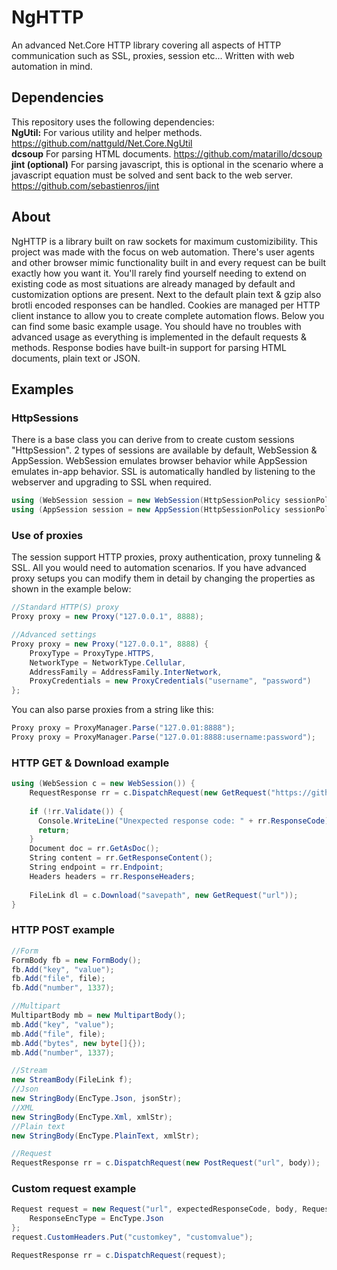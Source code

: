 # NgHTTP
An advanced Net.Core HTTP library covering all aspects of HTTP communication such as SSL, proxies, session etc... Written with web automation in mind.

## Dependencies
This repository uses the following dependencies:  
**NgUtil:** For various utility and helper methods. https://github.com/nattguld/Net.Core.NgUtil  
**dcsoup** For parsing HTML documents. https://github.com/matarillo/dcsoup  
**jint (optional)** For parsing javascript, this is optional in the scenario where a javascript equation must be solved and sent back to the web server. https://github.com/sebastienros/jint 

## About
NgHTTP is a library built on raw sockets for maximum customizibility. This project was made with the focus on web automation. There's user agents and other browser mimic functionality built in and every request can be built exactly how you want it. You'll rarely find yourself needing to extend on existing code as most situations are already managed by default and customization options are present. Next to the default plain text & gzip also brotli encoded responses can be handled. Cookies are managed per HTTP client instance to allow you to create complete automation flows. Below you can find some basic example usage. You should have no troubles with advanced usage as everything is implemented in the default requests & methods. Response bodies have built-in support for parsing HTML documents, plain text or JSON.

## Examples
### HttpSessions
There is a base class you can derive from to create custom sessions "HttpSession".
2 types of sessions are available by default, WebSession & AppSession.
WebSession emulates browser behavior while AppSession emulates in-app behavior.
SSL is automatically handled by listening to the webserver and upgrading to SSL when required.
```csharp
using (WebSession session = new WebSession(HttpSessionPolicy sessionPolicy, BrowserConfig browserCfg, Proxy proxy)) { }
using (AppSession session = new AppSession(HttpSessionPolicy sessionPolicy, BrowserConfig browserCfg, Proxy proxy)) { }
```

### Use of proxies
The session support HTTP proxies, proxy authentication, proxy tunneling & SSL. All you would need to automation scenarios.
If you have advanced proxy setups you can modify them in detail by changing the properties as shown in the example below:
```csharp
//Standard HTTP(S) proxy
Proxy proxy = new Proxy("127.0.0.1", 8888);

//Advanced settings
Proxy proxy = new Proxy("127.0.0.1", 8888) {
	ProxyType = ProxyType.HTTPS,
	NetworkType = NetworkType.Cellular,
	AddressFamily = AddressFamily.InterNetwork,
	ProxyCredentials = new ProxyCredentials("username", "password")
};
```

You can also parse proxies from a string like this:
```csharp
Proxy proxy = ProxyManager.Parse("127.0.01:8888");
Proxy proxy = ProxyManager.Parse("127.0.01:8888:username:password");
```

### HTTP GET & Download example
```csharp
using (WebSession c = new WebSession()) {
    RequestResponse rr = c.DispatchRequest(new GetRequest("https://github.com/randqm/");
    
    if (!rr.Validate()) {
      Console.WriteLine("Unexpected response code: " + rr.ResponseCode);
      return;
    }
    Document doc = rr.GetAsDoc();
    String content = rr.GetResponseContent();
    String endpoint = rr.Endpoint;
    Headers headers = rr.ResponseHeaders;
    
    FileLink dl = c.Download("savepath", new GetRequest("url"));
}
```

### HTTP POST example
```csharp
//Form
FormBody fb = new FormBody();
fb.Add("key", "value");
fb.Add("file", file);
fb.Add("number", 1337);

//Multipart
MultipartBody mb = new MultipartBody();
mb.Add("key", "value");
mb.Add("file", file);
mb.Add("bytes", new byte[]{});
mb.Add("number", 1337);

//Stream
new StreamBody(FileLink f);
//Json
new StringBody(EncType.Json, jsonStr);
//XML
new StringBody(EncType.Xml, xmlStr);
//Plain text
new StringBody(EncType.PlainText, xmlStr);

//Request
RequestResponse rr = c.DispatchRequest(new PostRequest("url", body));
```

### Custom request example
```csharp
Request request = new Request("url", expectedResponseCode, body, RequestProperty.XMLHttpRequest) {
    ResponseEncType = EncType.Json
};
request.CustomHeaders.Put("customkey", "customvalue");

RequestResponse rr = c.DispatchRequest(request);
```